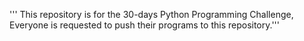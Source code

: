 ''' This repository is for the 30-days Python Programming Challenge, Everyone is requested to push their programs to this repository.'''
